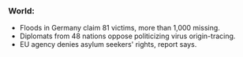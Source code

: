 ### World:
- Floods in Germany claim 81 victims, more than 1,000 missing.
- Diplomats from 48 nations oppose politicizing virus origin-tracing.
- EU agency denies asylum seekers' rights, report says.